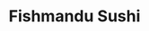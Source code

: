 ---
layout: place
title: Fishmandu Sushi
permalink: /california/san-francisco/fishmandu-sushi.html
stateAbbr: CA
stateName: California
cityName: San Francisco
seo:
  type: restaurant
  links: http://fishmandusushi.com/
place_id: ChIJ2WRB2X2BhYAR6BvcLClEdqo
photos:
  - name: >-
      places/ChIJ2WRB2X2BhYAR6BvcLClEdqo/photos/AeeoHcLZlOd1U3wnNTondUwJBleOZ4AkDH2I2vlZU97JSJSMNJSg3vZi35Y5vVRxgw5g1j4wCimW0Vv4SMORNgxjIbdzzaMk2IHtT3PRDNisSmSwbnvLJJ9x3MbccMb14VfKotvfkTyRGMUknmIxS5fGC3A0VL6eEHVFsUXyBEs-Svmj1YxWPdfZ5BHJinG-5UAA5e4nsJ0rxQbTYnDeLijifioaqO0yDLIwMr8VyTWoQhELCW-Uq9WdqmVXznIhxamFyIM9VdcLHsexToZceMnHp6JoMH2TsB51AJIxP795Jihvow
    widthPx: 1440
    heightPx: 1440
    authorAttributions:
      - displayName: Fishmandu Sushi
        uri: https://maps.google.com/maps/contrib/117014806036280999136
        photoUri: >-
          https://lh3.googleusercontent.com/a-/ALV-UjUnWotdd4-QcXmMxHwSqiWCsGiGhurTvgBKod4ny72ux7lTURu4=s100-p-k-no-mo
    flagContentUri: >-
      https://www.google.com/local/imagery/report/?cb_client=maps_api_places.places_api&image_key=!1e10!2sAF1QipOQqlIrHIIAhXCT2H1F82VRJ3V0CAo-JlxB_qq5&hl=en-US
    googleMapsUri: >-
      https://www.google.com/maps/place//data=!3m4!1e2!3m2!1sAF1QipOQqlIrHIIAhXCT2H1F82VRJ3V0CAo-JlxB_qq5!2e10!4m2!3m1!1s0x8085817dd94164d9:0xaa7644292cdc1be8
  - name: >-
      places/ChIJ2WRB2X2BhYAR6BvcLClEdqo/photos/AeeoHcKD0hxwilive_9tyGGvOy837v-PXI8GUASGWiOG_dvJCXOR3x1y_tDVoZz679zTjan36O8xeLJdfatAoSfKSSckywAKzq4o0CSyrFsIlt3O1jRzgmbRp7hE3MlyS8CMdH2n_vCtxUCnTxtTD-fAC7AOo8biZ6iIZtUxF4BQxM1y71--JWnHPpK7F4_H7hYX60vfYZkwW1JJhR0MNM-yXKgYfYL9yVasMkJ_mcIq6u3_lHKA1Ez8SZEfLpdUsv85uJMlnmPtEJXubAVszhfwM78S9d6PT7uCdTOv6NsqxsX1Sw
    widthPx: 1536
    heightPx: 2048
    authorAttributions:
      - displayName: Fishmandu Sushi
        uri: https://maps.google.com/maps/contrib/117014806036280999136
        photoUri: >-
          https://lh3.googleusercontent.com/a-/ALV-UjUnWotdd4-QcXmMxHwSqiWCsGiGhurTvgBKod4ny72ux7lTURu4=s100-p-k-no-mo
    flagContentUri: >-
      https://www.google.com/local/imagery/report/?cb_client=maps_api_places.places_api&image_key=!1e10!2sAF1QipMTMo81EZUgmp1APi-e1gvdrVTRJ3hXvERPsVWL&hl=en-US
    googleMapsUri: >-
      https://www.google.com/maps/place//data=!3m4!1e2!3m2!1sAF1QipMTMo81EZUgmp1APi-e1gvdrVTRJ3hXvERPsVWL!2e10!4m2!3m1!1s0x8085817dd94164d9:0xaa7644292cdc1be8
  - name: >-
      places/ChIJ2WRB2X2BhYAR6BvcLClEdqo/photos/AeeoHcKCK92HZ7ThP0XSaBtNzREbbCuOvejffCFh02p9jFiqw0GPeYyumTdrCnis6q0zKBnH29IcqTynkpi485e0OUDUgom5XoDPQL_3ozFEIOwXK_aX-5_RFr_NDnQI3t7YjWsBhXFR7G_aokJLgAYx-L7fvMi7gRTQit6p492sQe8CbNUQOtBcYOfjMU8AjG6u7wUsL6dTYjpM8k6EaaKaRXzX_zodth0jROcOXIdt8yHeIf2E9L-Og9CKckQEPK0ov1wW_s40phkJc4oQdEIy34qBb8QKdY2AUZCtYw0FbxUQiMCq-lHOO572hQtPUncpPadSu5RrnUn3d9KN3--BnzhHpa4PXRBR55Og0XKnTXZDjU6TVH9th59b2feiD087lathEocGA8EcW2acscZskQQeQAilyZaaI_tzTykNE6V8Mw
    widthPx: 4032
    heightPx: 3024
    authorAttributions:
      - displayName: Jenny Xu
        uri: https://maps.google.com/maps/contrib/106691688587887105240
        photoUri: >-
          https://lh3.googleusercontent.com/a-/ALV-UjULT350ZDJCqi51b8fWIaZc0HmnGkXYxNsLJs01pwQGID39xSN9rg=s100-p-k-no-mo
    flagContentUri: >-
      https://www.google.com/local/imagery/report/?cb_client=maps_api_places.places_api&image_key=!1e10!2sCIHM0ogKEICAgMDg0ryQXA&hl=en-US
    googleMapsUri: >-
      https://www.google.com/maps/place//data=!3m4!1e2!3m2!1sCIHM0ogKEICAgMDg0ryQXA!2e10!4m2!3m1!1s0x8085817dd94164d9:0xaa7644292cdc1be8
  - name: >-
      places/ChIJ2WRB2X2BhYAR6BvcLClEdqo/photos/AeeoHcLDV-AjjM-CHyrctrNjyuwSIZV3a45wUIGbJ0wxkW9wFKrdVskr1qxeoCZ9ZKFEj_aOP-EAFOt6sKgBmdIVWVccEYUG9-PQVunJMw2irQGo22IPmnje-AuiE8lQtLpChbTnrk0AuJGu0n4wUpldTdIC9vuDj5aYK2QhYauR5gZFtJxb7ZD5t8JZb5-Hz_wuVVN0E3HEgAJaSeJOGT8FUI4Sa1sb-JilVj1O8XtP3U2oXtp_VMx21hJcp4x22eW1Id5rrbbg6xUH-qoVxaIMJiobGcKrdEDfT3c1flBcs8e_MHGxIXmPcuk5DnKAYbvSrPkmR8UPGvN2HpOAs8iYwlX1tzkjl0lxrZInh40LtkbjsRKh-QAn8doQ-9DHDhCWIVyXr0D0q35GvzoIlWH8EzexGNng_RCqQiHZgpz9VLq7Wqo
    widthPx: 3024
    heightPx: 4032
    authorAttributions:
      - displayName: Nithya Sritharan
        uri: https://maps.google.com/maps/contrib/111968708364961479717
        photoUri: >-
          https://lh3.googleusercontent.com/a-/ALV-UjVclBqZMbiUKlNXU25ncV8iQ1NCi3Yri3BdZGr1TZWCvQPzAbPwLg=s100-p-k-no-mo
    flagContentUri: >-
      https://www.google.com/local/imagery/report/?cb_client=maps_api_places.places_api&image_key=!1e10!2sCIHM0ogKEICAgMDArv3I4wE&hl=en-US
    googleMapsUri: >-
      https://www.google.com/maps/place//data=!3m4!1e2!3m2!1sCIHM0ogKEICAgMDArv3I4wE!2e10!4m2!3m1!1s0x8085817dd94164d9:0xaa7644292cdc1be8
  - name: >-
      places/ChIJ2WRB2X2BhYAR6BvcLClEdqo/photos/AeeoHcI82dagCjtyCLF46Kq4tx_wuxPbm_d_oCRqr7qukpSXz0FmbqVbs80J2zqnWQwNZ0eVj8CJjCCibm7FcKNoxb1lIAiKC5d5qSg0qXbI7MiEtolgi6NjfD4Visyt98WLx0OqsecnwcQM3ZmvvjCxvygY55lQ2TQxEaDaWvaDf-sE-vqcdSA9ucJFzCoGaZtjRpdZ8tnC2gk32jfqNFjJqT8Viludpv46-iRXXUZiYkHGvWShChlIptIQ-tLeLGxSvnoiUHi8Qyej01Y37cr9qHRfiPVlHYdHH-KQkNlMIrARUyKjW-ViCfJc9I4FxU-36iHmqYVOWK0CBE0wbi6oz78IZvaNMHv13RIfSXEQgTfNRq65tAF5MoOvPS4QVrFbPhnN4RNz4wOxl1wxZZW1ELOwKSWXb9PNMwucefbs53_Pew08
    widthPx: 3024
    heightPx: 4032
    authorAttributions:
      - displayName: Elizabeth M
        uri: https://maps.google.com/maps/contrib/110641592687401225255
        photoUri: >-
          https://lh3.googleusercontent.com/a-/ALV-UjUHJSegGEyT9JseIoyJgspgi4PjlhLgCtqx9zxijLTWR9ssZPvy=s100-p-k-no-mo
    flagContentUri: >-
      https://www.google.com/local/imagery/report/?cb_client=maps_api_places.places_api&image_key=!1e10!2sCIHM0ogKEICAgMDQp8ndqQE&hl=en-US
    googleMapsUri: >-
      https://www.google.com/maps/place//data=!3m4!1e2!3m2!1sCIHM0ogKEICAgMDQp8ndqQE!2e10!4m2!3m1!1s0x8085817dd94164d9:0xaa7644292cdc1be8
  - name: >-
      places/ChIJ2WRB2X2BhYAR6BvcLClEdqo/photos/AeeoHcJX0LQxtb5odxdXvr7k94n-qsMNRb_MFNNozFeuwzD4WVBjrJteUt5IK5tk7iBmsnm3KppEe3yNtN4fc_qn7q82FB5amwz4d21RzV6yH68bbtnbeD4pYMVSBlC8GZszm3Tz9bICC796jP_YDuaP8sdUiaLO-TJxqruKJHWxJFAgAa3S78inu96eLqlMsQ-g4_NZ9VE0Q48soBXR9IBbKDIHPtySWLIg-IHbLQoRjFjJ641qEC9Pq91s4_NSyhSEj5v3nR2-YesEavJBRR3FBPqB2kn_DIY2sB4xhzH7eeVYzmP8RLSRrUSJkHyZK2PhKtRtJ0jlhqmu6WXweZ0pLepvQzsWsLerp1H8emmG2lR5Hs-wi7KZgcU0_5kyFjRA7ggFQFIbuE1IcWY35KsUBkNooA7yOJSzAHj_8TUZRpt5NRJE
    widthPx: 3024
    heightPx: 4032
    authorAttributions:
      - displayName: Shelly R
        uri: https://maps.google.com/maps/contrib/103880508376501041757
        photoUri: >-
          https://lh3.googleusercontent.com/a-/ALV-UjX0kH3iohe8-lsa7cGl1UsqpbADkQ2aPMZ_QGT2lJjGQuoXlp8=s100-p-k-no-mo
    flagContentUri: >-
      https://www.google.com/local/imagery/report/?cb_client=maps_api_places.places_api&image_key=!1e10!2sCIHM0ogKEICAgICb65mOoAE&hl=en-US
    googleMapsUri: >-
      https://www.google.com/maps/place//data=!3m4!1e2!3m2!1sCIHM0ogKEICAgICb65mOoAE!2e10!4m2!3m1!1s0x8085817dd94164d9:0xaa7644292cdc1be8
  - name: >-
      places/ChIJ2WRB2X2BhYAR6BvcLClEdqo/photos/AeeoHcJSh_PyZLV59Ip-rpM1s0aOHwOrI3xrHeN6eMm2QJcaWmRwEHo_j-WHJZ1DUiqmCEpi6HNRm3qYBzPoaOvNGlHSU2mrjfi0LcBPkvD8t_aKVzcufzjIKQe1TrhMKx0ExatCAyQCKcjFPORcYJOMsu353IMNjCQyZBA2SycsiBfSXp6sC7tp6Jvptdea627zrwCvpbIlvpxaZPA5XHJiX-7HxQdyoiF_FDFU_wHMZ_56R4IDTbZZvX6ki1UA1XGuc8wCZWuIly1ci7-K-xqLjQdzumfnE5n4n-RfeGOFwv_R7A
    widthPx: 3365
    heightPx: 2365
    authorAttributions:
      - displayName: Fishmandu Sushi
        uri: https://maps.google.com/maps/contrib/117014806036280999136
        photoUri: >-
          https://lh3.googleusercontent.com/a-/ALV-UjUnWotdd4-QcXmMxHwSqiWCsGiGhurTvgBKod4ny72ux7lTURu4=s100-p-k-no-mo
    flagContentUri: >-
      https://www.google.com/local/imagery/report/?cb_client=maps_api_places.places_api&image_key=!1e10!2sAF1QipMKKThuNU1hmsaPz-T3If-RZRVWkc22WfEIBx3q&hl=en-US
    googleMapsUri: >-
      https://www.google.com/maps/place//data=!3m4!1e2!3m2!1sAF1QipMKKThuNU1hmsaPz-T3If-RZRVWkc22WfEIBx3q!2e10!4m2!3m1!1s0x8085817dd94164d9:0xaa7644292cdc1be8
  - name: >-
      places/ChIJ2WRB2X2BhYAR6BvcLClEdqo/photos/AeeoHcKWzJoVcG59hgOin6OT7RpVLJ6V-g7CI9KJsICvOTPBXVg3Ma9O_mLQ1lK2-8NFrIx4HVYYaawhmHb2N3NhnW_ELZc6jZLL11PF5sWrPND10oXsxdsAqGihmMX5_gqDRzyeBeoYARTfTyoVv7JudKfnpE2Pfn67LqbOCvjCXMMy6WRFjCT60kh8iXBryD63EDhkedsxloLSthii1_IVF6z4SYSpC_FvjV02t6Wd0rK0ObcGsoJWV-Wsy9sPxLOHKJq7RS9PuOoH25dgzRRwS803NYCxKfLjRtmA8IStDAKSag
    widthPx: 4032
    heightPx: 3024
    authorAttributions:
      - displayName: Fishmandu Sushi
        uri: https://maps.google.com/maps/contrib/117014806036280999136
        photoUri: >-
          https://lh3.googleusercontent.com/a-/ALV-UjUnWotdd4-QcXmMxHwSqiWCsGiGhurTvgBKod4ny72ux7lTURu4=s100-p-k-no-mo
    flagContentUri: >-
      https://www.google.com/local/imagery/report/?cb_client=maps_api_places.places_api&image_key=!1e10!2sAF1QipPVz36AsV0boOPHYXpmiCTu47ef4IrhEUwbf9RM&hl=en-US
    googleMapsUri: >-
      https://www.google.com/maps/place//data=!3m4!1e2!3m2!1sAF1QipPVz36AsV0boOPHYXpmiCTu47ef4IrhEUwbf9RM!2e10!4m2!3m1!1s0x8085817dd94164d9:0xaa7644292cdc1be8
  - name: >-
      places/ChIJ2WRB2X2BhYAR6BvcLClEdqo/photos/AeeoHcLdAMgW1_hf87BQxpUM-movYHeo0gornsIljSegFEXV1uZpbqPAk4I0fUI_mxPKs28gx8Fxj42l1Z7q-T1T1kQxnnUdbdkHUn6eAXqieoSQ-m9LthIny1RQTbk_S8jU18bfI8TkIF0sTcwGGviIGWbLn_Q6gnMP2JpsLJoWuESq8n-wj-De_Tr3sTBnULvqhpgm6_W8EoO-RcXjHIOxX8Pyx8WKBMdgt91Jwqz8yruG-jut0x67XaokQSbqMc4bo2Crmq0cMnvzAIwzCEOmXu9ah4JU3yHC9AhiGB7rNwCQOBtxqiVrtJ2V67MBj-74s51KawnXS45f6vWvwGjRg-5nYeaYslIacZTIYwgq5Vapp6j-h1yoY5zflfQge_T__poJd82Ockj8FWZO2Rdh0HF9OosU5on_cCNHFKDn7g7ud30T
    widthPx: 4000
    heightPx: 3000
    authorAttributions:
      - displayName: Steve Young
        uri: https://maps.google.com/maps/contrib/112625081575139691410
        photoUri: >-
          https://lh3.googleusercontent.com/a-/ALV-UjXKgKXhhmX2BGjz4IlR-Xy2MPR_Gjl89fiNgeTgTUBvFwrqSQrC5w=s100-p-k-no-mo
    flagContentUri: >-
      https://www.google.com/local/imagery/report/?cb_client=maps_api_places.places_api&image_key=!1e10!2sCIHM0ogKEICAgID3-IDGmwE&hl=en-US
    googleMapsUri: >-
      https://www.google.com/maps/place//data=!3m4!1e2!3m2!1sCIHM0ogKEICAgID3-IDGmwE!2e10!4m2!3m1!1s0x8085817dd94164d9:0xaa7644292cdc1be8
  - name: >-
      places/ChIJ2WRB2X2BhYAR6BvcLClEdqo/photos/AeeoHcJJaoGXxTKRNf_ESNW4SgYuratzo7fmev53ymGE5NCrQRt66O2wypsACM9G98Si6TipFtXvdIFLl7vFzAHuqm7BCoUvod2nfP9YO-YlUQwL0BWgWXT4I3q0BWpyQ1gnE6hnKioElS3DAMoQ2DjdykmSSabtMl9tm8ljNG4nfzLXtIsqQ-DNO2CMCCfxrTEqeOwhjJ4Y9PSuU_SRToKCQpFYncYYF653-_VCyOXsYLxy0mzdztqcB2EfUI3umuEITBG08R_vPVSrMuOs0VRNynaI0MFj6-mxkKA7w_QrCgC5Sw
    widthPx: 3017
    heightPx: 3193
    authorAttributions:
      - displayName: Fishmandu Sushi
        uri: https://maps.google.com/maps/contrib/117014806036280999136
        photoUri: >-
          https://lh3.googleusercontent.com/a-/ALV-UjUnWotdd4-QcXmMxHwSqiWCsGiGhurTvgBKod4ny72ux7lTURu4=s100-p-k-no-mo
    flagContentUri: >-
      https://www.google.com/local/imagery/report/?cb_client=maps_api_places.places_api&image_key=!1e10!2sAF1QipOgF_Emdr_nnTPbCBSK7pvvykL6iRFfwVMnn5qQ&hl=en-US
    googleMapsUri: >-
      https://www.google.com/maps/place//data=!3m4!1e2!3m2!1sAF1QipOgF_Emdr_nnTPbCBSK7pvvykL6iRFfwVMnn5qQ!2e10!4m2!3m1!1s0x8085817dd94164d9:0xaa7644292cdc1be8
address: 846 Geary St, San Francisco, CA 94109, USA
street: 846 Geary St
city: San Francisco
state: CA
zip: '94109'
country: USA
neighborhood: Lower Nob Hill
latitude: '37.786373'
longitude: '-122.417226'
accessibility_options:
  wheelchairAccessibleEntrance: true
  wheelchairAccessibleRestroom: true
  wheelchairAccessibleSeating: true
business_status: OPERATIONAL
name: Fishmandu Sushi
google_maps_links:
  directionsUri: >-
    https://www.google.com/maps/dir//''/data=!4m7!4m6!1m1!4e2!1m2!1m1!1s0x8085817dd94164d9:0xaa7644292cdc1be8!3e0
  placeUri: https://maps.google.com/?cid=12283079977336577000
  writeAReviewUri: >-
    https://www.google.com/maps/place//data=!4m3!3m2!1s0x8085817dd94164d9:0xaa7644292cdc1be8!12e1
  reviewsUri: >-
    https://www.google.com/maps/place//data=!4m4!3m3!1s0x8085817dd94164d9:0xaa7644292cdc1be8!9m1!1b1
  photosUri: >-
    https://www.google.com/maps/place//data=!4m3!3m2!1s0x8085817dd94164d9:0xaa7644292cdc1be8!10e5
primary_type: Sushi Restaurant
opening_hours:
  regular: null
  current: null
secondary_opening_hours:
  regular:
    weekdayDescriptions: null
    type: null
  current:
    weekdayDescriptions: null
    type: null
phone: (415) 800-8777
price_level: PRICE_LEVEL_MODERATE
price_range: $30 &ndash; $50
rating: '4.8'
rating_count: 0
website: http://fishmandusushi.com/
description: >-
  Explore Fishmandu Sushi in San Francisco, CA$$$Fishmandu Sushi in San
  Francisco, CA, stands out as a cozy neighborhood gem for those seeking fresh
  seafood and authentic Japanese flavors. This intimate spot offers a variety of
  sushi options alongside classic dishes, creating a welcoming atmosphere
  perfect for casual dinners or quick bites. With its focus on high-quality
  ingredients and moderate pricing, it's an accessible choice for anyone
  exploring top sushi restaurants in the area. The venue also boasts thoughtful
  accessibility features, making it easier for everyone to enjoy a relaxing
  meal. Whether you're in the mood for expertly crafted rolls or a taste of the
  sea, this sushi haven in Lower Nob Hill delivers a memorable experience that
  highlights the best of local dining.
generative_summary: >-
  Explore Fishmandu Sushi in San Francisco, CA$$$Fishmandu Sushi in San
  Francisco, CA, stands out as a cozy neighborhood gem for those seeking fresh
  seafood and authentic Japanese flavors. This intimate spot offers a variety of
  sushi options alongside classic dishes, creating a welcoming atmosphere
  perfect for casual dinners or quick bites. With its focus on high-quality
  ingredients and moderate pricing, it's an accessible choice for anyone
  exploring top sushi restaurants in the area. The venue also boasts thoughtful
  accessibility features, making it easier for everyone to enjoy a relaxing
  meal. Whether you're in the mood for expertly crafted rolls or a taste of the
  sea, this sushi haven in Lower Nob Hill delivers a memorable experience that
  highlights the best of local dining.
generative_disclosure: Summarized by AI using the Grok-3-Mini model.
reviews:
  - name: >-
      places/ChIJ2WRB2X2BhYAR6BvcLClEdqo/reviews/ChdDSUhNMG9nS0VJQ0FnTURRcDhuZDhRRRAB
    relativePublishTimeDescription: a month ago
    rating: 5
    text:
      text: >-
        Incredible sushi restaurant! Highly recommend! ⭐️⭐️⭐️⭐️⭐️ The husband &
        wife owners were working together when I visited for dinner. They’re
        both very kind and passionate about their restaurant. The husband is an
        expert sushi chef with impressive skills. The meal was amazing! The
        sushi variety was wonderful — high quality and very fresh. Every bite
        was melt-in-your-mouth, and we splurged on more & more because it was so
        good! This place is a gem. Definitely worth visiting.
      languageCode: en
    originalText:
      text: >-
        Incredible sushi restaurant! Highly recommend! ⭐️⭐️⭐️⭐️⭐️ The husband &
        wife owners were working together when I visited for dinner. They’re
        both very kind and passionate about their restaurant. The husband is an
        expert sushi chef with impressive skills. The meal was amazing! The
        sushi variety was wonderful — high quality and very fresh. Every bite
        was melt-in-your-mouth, and we splurged on more & more because it was so
        good! This place is a gem. Definitely worth visiting.
      languageCode: en
    authorAttribution:
      displayName: Elizabeth M
      uri: https://www.google.com/maps/contrib/110641592687401225255/reviews
      photoUri: >-
        https://lh3.googleusercontent.com/a-/ALV-UjUHJSegGEyT9JseIoyJgspgi4PjlhLgCtqx9zxijLTWR9ssZPvy=s128-c0x00000000-cc-rp-mo-ba5
    publishTime: '2025-03-14T23:14:42.089501Z'
    flagContentUri: >-
      https://www.google.com/local/review/rap/report?postId=ChdDSUhNMG9nS0VJQ0FnTURRcDhuZDhRRRAB&d=17924085&t=1
    googleMapsUri: >-
      https://www.google.com/maps/reviews/data=!4m6!14m5!1m4!2m3!1sChdDSUhNMG9nS0VJQ0FnTURRcDhuZDhRRRAB!2m1!1s0x8085817dd94164d9:0xaa7644292cdc1be8
  - name: >-
      places/ChIJ2WRB2X2BhYAR6BvcLClEdqo/reviews/ChZDSUhNMG9nS0VJQ0FnTUNBbkxyWExBEAE
    relativePublishTimeDescription: a month ago
    rating: 5
    text:
      text: >-
        Food is fantastic! This chef is an artist! A local spot with incredible
        sushi. This is the kind of place you don’t want to review, for fear
        it’ll become so popular that no one will go there. But you must, to make
        sure they have continued success!
      languageCode: en
    originalText:
      text: >-
        Food is fantastic! This chef is an artist! A local spot with incredible
        sushi. This is the kind of place you don’t want to review, for fear
        it’ll become so popular that no one will go there. But you must, to make
        sure they have continued success!
      languageCode: en
    authorAttribution:
      displayName: Stefan Friedrich
      uri: https://www.google.com/maps/contrib/106379412202746786809/reviews
      photoUri: >-
        https://lh3.googleusercontent.com/a/ACg8ocKz4lgxJ_dveSteH7QO8-L2hPRWJT7ZSrhcLYePCGoTwx5Y5_Y=s128-c0x00000000-cc-rp-mo-ba2
    publishTime: '2025-02-13T18:35:12.167088Z'
    flagContentUri: >-
      https://www.google.com/local/review/rap/report?postId=ChZDSUhNMG9nS0VJQ0FnTUNBbkxyWExBEAE&d=17924085&t=1
    googleMapsUri: >-
      https://www.google.com/maps/reviews/data=!4m6!14m5!1m4!2m3!1sChZDSUhNMG9nS0VJQ0FnTUNBbkxyWExBEAE!2m1!1s0x8085817dd94164d9:0xaa7644292cdc1be8
  - name: >-
      places/ChIJ2WRB2X2BhYAR6BvcLClEdqo/reviews/ChdDSUhNMG9nS0VJQ0FnTURnMHJ5UTdBRRAB
    relativePublishTimeDescription: a month ago
    rating: 4
    text:
      text: >-
        Came here after doing the hot cold plunge nearby!


        Good:

        - Cute ambiance, and clean interior

        - The miso soup was incredibly tasty and seaweed salad was fresh too

        - The sushi rolls were tasty - I liked the dragon roll the best, the
        tempura was crunchy and the buddhilicious was good too! Not as good as
        dragon though

        - The amount of food you get for the cost is good.


        Bad:

        - Took a while for our sushi to get to us (20-30 min wait) so it felt a
        little long

        - The staff don't check in too often with us


        Overall it was a decent sushi experience, not sure that I'd come again.
      languageCode: en
    originalText:
      text: >-
        Came here after doing the hot cold plunge nearby!


        Good:

        - Cute ambiance, and clean interior

        - The miso soup was incredibly tasty and seaweed salad was fresh too

        - The sushi rolls were tasty - I liked the dragon roll the best, the
        tempura was crunchy and the buddhilicious was good too! Not as good as
        dragon though

        - The amount of food you get for the cost is good.


        Bad:

        - Took a while for our sushi to get to us (20-30 min wait) so it felt a
        little long

        - The staff don't check in too often with us


        Overall it was a decent sushi experience, not sure that I'd come again.
      languageCode: en
    authorAttribution:
      displayName: Jenny Xu
      uri: https://www.google.com/maps/contrib/106691688587887105240/reviews
      photoUri: >-
        https://lh3.googleusercontent.com/a-/ALV-UjULT350ZDJCqi51b8fWIaZc0HmnGkXYxNsLJs01pwQGID39xSN9rg=s128-c0x00000000-cc-rp-mo-ba6
    publishTime: '2025-02-23T17:04:30.907869Z'
    flagContentUri: >-
      https://www.google.com/local/review/rap/report?postId=ChdDSUhNMG9nS0VJQ0FnTURnMHJ5UTdBRRAB&d=17924085&t=1
    googleMapsUri: >-
      https://www.google.com/maps/reviews/data=!4m6!14m5!1m4!2m3!1sChdDSUhNMG9nS0VJQ0FnTURnMHJ5UTdBRRAB!2m1!1s0x8085817dd94164d9:0xaa7644292cdc1be8
  - name: >-
      places/ChIJ2WRB2X2BhYAR6BvcLClEdqo/reviews/ChdDSUhNMG9nS0VJQ0FnSURYLVBDNnBnRRAB
    relativePublishTimeDescription: 5 months ago
    rating: 5
    text:
      text: >-
        Food is fantastic. We were a bit hesitant about the area, as there are
        quite a few  homeless people around this area in general, that might
        make you feel uncomfortable, but we wanted to support local businesses.
        Really happy we did that! Great service, better food, best sushi  ever.
      languageCode: en
    originalText:
      text: >-
        Food is fantastic. We were a bit hesitant about the area, as there are
        quite a few  homeless people around this area in general, that might
        make you feel uncomfortable, but we wanted to support local businesses.
        Really happy we did that! Great service, better food, best sushi  ever.
      languageCode: en
    authorAttribution:
      displayName: K. Family
      uri: https://www.google.com/maps/contrib/112195766493685309014/reviews
      photoUri: >-
        https://lh3.googleusercontent.com/a/ACg8ocImkOOWDpFB_7K4PskA05lMN7ghFUqL_sArpODAHEBI8RFHBw=s128-c0x00000000-cc-rp-mo-ba3
    publishTime: '2024-10-24T01:58:15.363683Z'
    flagContentUri: >-
      https://www.google.com/local/review/rap/report?postId=ChdDSUhNMG9nS0VJQ0FnSURYLVBDNnBnRRAB&d=17924085&t=1
    googleMapsUri: >-
      https://www.google.com/maps/reviews/data=!4m6!14m5!1m4!2m3!1sChdDSUhNMG9nS0VJQ0FnSURYLVBDNnBnRRAB!2m1!1s0x8085817dd94164d9:0xaa7644292cdc1be8
  - name: >-
      places/ChIJ2WRB2X2BhYAR6BvcLClEdqo/reviews/ChdDSUhNMG9nS0VJQ0FnSUQzLU5qWGlnRRAB
    relativePublishTimeDescription: 5 months ago
    rating: 5
    text:
      text: >-
        What a lovely restaurant with fresh, made to order sushi. The food
        quality is of the highest quality and tended to by a lovely couple, who
        cares about their clients. The food and experience is great and I cannot
        recommend this enough. Please make the short walk here from Union
        Square, and the chains and come support a great local business.
      languageCode: en
    originalText:
      text: >-
        What a lovely restaurant with fresh, made to order sushi. The food
        quality is of the highest quality and tended to by a lovely couple, who
        cares about their clients. The food and experience is great and I cannot
        recommend this enough. Please make the short walk here from Union
        Square, and the chains and come support a great local business.
      languageCode: en
    authorAttribution:
      displayName: Steve Young
      uri: https://www.google.com/maps/contrib/112625081575139691410/reviews
      photoUri: >-
        https://lh3.googleusercontent.com/a-/ALV-UjXKgKXhhmX2BGjz4IlR-Xy2MPR_Gjl89fiNgeTgTUBvFwrqSQrC5w=s128-c0x00000000-cc-rp-mo-ba8
    publishTime: '2024-11-12T03:40:58.130742Z'
    flagContentUri: >-
      https://www.google.com/local/review/rap/report?postId=ChdDSUhNMG9nS0VJQ0FnSUQzLU5qWGlnRRAB&d=17924085&t=1
    googleMapsUri: >-
      https://www.google.com/maps/reviews/data=!4m6!14m5!1m4!2m3!1sChdDSUhNMG9nS0VJQ0FnSUQzLU5qWGlnRRAB!2m1!1s0x8085817dd94164d9:0xaa7644292cdc1be8
review_summary: >-
  Insights from Recent Visitors$$$Visitors consistently praise this sushi spot
  for its incredibly fresh and flavorful rolls, like the dragon roll and seaweed
  salad, which stand out for their high quality and great value. The cozy, clean
  ambiance adds a comfortable vibe that makes it feel like a hidden local
  favorite, with friendly service enhancing the overall enjoyment. While most
  folks appreciate the generous portions and reasonable prices, a few mention
  that wait times can occasionally run a bit long during busy periods. All in
  all, it's a solid pick for anyone hunting for top-rated sushi near you,
  offering a reliably positive experience that keeps people coming back for
  more. If you're on the hunt for the best sushi restaurants in San Francisco,
  this one's worth checking out for its honest charm and delicious offerings.
review_disclosure: Summarized by AI using the Grok-3-Mini model.
parking_options:
  valetParking: false
payment_options:
  acceptsCreditCards: true
  acceptsDebitCards: true
  acceptsCashOnly: false
  acceptsNfc: true
allow_dogs: null
curbside_pickup: null
delivery: true
dine_in: true
good_for_children: true
good_for_groups: null
good_for_sports: false
live_music: false
menu_for_children: false
outdoor_seating: false
reservable: true
restroom: true
serves_beer: true
serves_breakfast: null
serves_brunch: null
serves_cocktails: null
serves_coffee: null
serves_dinner: true
serves_dessert: true
serves_lunch: true
serves_vegetarian_food: true
serves_wine: true
takeout: true
update_category: pro
places_description: >-
  A pint-sized neighborhood destination serving sushi & seafood, plus a few
  American standards.

---
